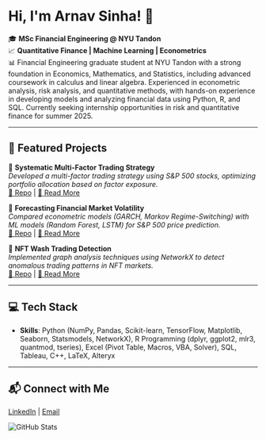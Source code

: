 # Hi, I'm Arnav Sinha! 👋

🎓 **MSc Financial Engineering @ NYU Tandon**  
📈 **Quantitative Finance | Machine Learning | Econometrics**  
📊 Financial Engineering graduate student at NYU Tandon with a strong foundation in Economics, Mathematics, and Statistics, including advanced coursework in calculus and linear algebra. Experienced in econometric analysis, risk analysis, and quantitative methods, with hands-on experience in developing models and analyzing financial data using Python, R, and SQL. Currently seeking internship opportunities in risk and quantitative finance for summer 2025.

---

## 🚀 Featured Projects

🔹 **Systematic Multi-Factor Trading Strategy**  
_Developed a multi-factor trading strategy using S&P 500 stocks, optimizing portfolio allocation based on factor exposure._  
[🔗 Repo](#) | [📜 Read More](#)  

🔹 **Forecasting Financial Market Volatility**  
_Compared econometric models (GARCH, Markov Regime-Switching) with ML models (Random Forest, LSTM) for S&P 500 price prediction._  
[🔗 Repo](#) | [📜 Read More](#)

🔹 **NFT Wash Trading Detection**  
_Implemented graph analysis techniques using NetworkX to detect anomalous trading patterns in NFT markets._  
[🔗 Repo](#) | [📜 Read More](#)

---

## 💻 Tech Stack

- **Skills**: Python (NumPy, Pandas, Scikit-learn, TensorFlow, Matplotlib, Seaborn, Statsmodels, NetworkX), R Programming (dplyr, ggplot2, mlr3, quantmod, tseries), Excel (Pivot Table, Macros, VBA, Solver), SQL, Tableau, C++, LaTeX, Alteryx 
 
---

## 📬 Connect with Me

[LinkedIn](#) | [Email](#)  

![GitHub Stats](https://github-readme-stats.vercel.app/api?username=your-username&show_icons=true&theme=dark)
